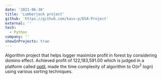```yaml
---
date: '2021-06-30'
title: 'Lumberjack project'
github: 'https://github.com/kasv-p/DSA-Project'
external: ''
tech:
  - Python
company: ''
showInProjects: true
---
```


Algorithm project that helps logger maximize profit in forest by considering domino effect. Achieved profit of 122,183,591.00 which is judged in a platform called [optil](https://www.optil.io/optilion/problem/3000), made the  time complexity of algorithm to O(n<sup>2</sup> logn) using various sorting techniques.